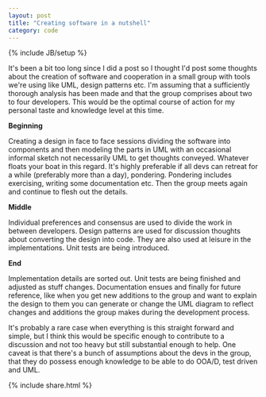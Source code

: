 ```yaml
---
layout: post
title: "Creating software in a nutshell"
category: code
---
```

{% include JB/setup %}

It's been a bit too long since I did a post so I thought I'd post some thoughts about the creation of software and cooperation in a small group with tools we're using like UML, design patterns etc.
I'm assuming that a sufficiently thorough analysis has been made and that the group comprises about two to four developers.
This would be the optimal course of action for my personal taste and knowledge level at
this time.

<strong>Beginning</strong>

Creating a design in face to face sessions dividing the software into components and then modeling the parts in UML with an occasional
informal sketch not necessarily UML to get thoughts conveyed.
Whatever floats your boat in this regard.
It's highly preferable if all devs can retreat for a while (preferably more than a day), pondering.
Pondering includes exercising, writing some documentation etc.
Then the group meets again and continue to flesh out the details.

<strong>Middle</strong>

Individual preferences and consensus are used to divide the work in between developers.
Design patterns are used for discussion thoughts about converting the design into code.
They are also used at leisure in the implementations.
Unit tests are being introduced.

<strong>End</strong>

Implementation details are sorted out.
Unit tests are being finished and adjusted as stuff changes.
Documentation ensues and finally for future reference, like when you get new additions to the group and want to explain the design to them you can generate or change the UML diagram to reflect changes and additions the group makes during the development process.

It's probably a rare case when everything is this straight forward and simple, but I think this would be specific enough to contribute to a discussion and not too heavy but still substantial enough to help.
One caveat is that there's a bunch of assumptions about the devs in the group, that they do possess enough knowledge to be able to do OOA/D, test driven and UML.

{% include share.html %}
